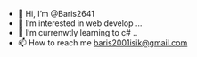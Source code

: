 - 👋 Hi, I’m @Baris2641
- 👀 I’m interested in web develop ...
- 🌱 I’m currenwtly learning to c# ..
- 📫 How to reach me
baris2001isik@gmail.com

<!---
Baris2641/Baris2641 is a ✨ special ✨ repository because its `README.md` (this file) appears on your GitHub profile.
You can click the Preview link to take a look at your changes.
--->
